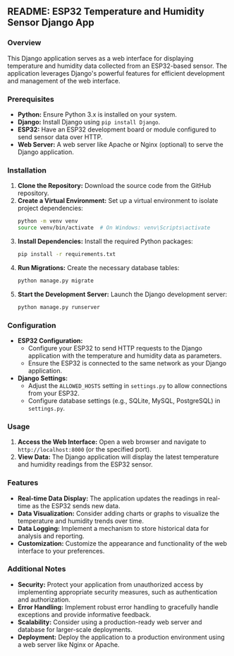 
## **README: ESP32 Temperature and Humidity Sensor Django App**

### **Overview**
This Django application serves as a web interface for displaying temperature and humidity data collected from an ESP32-based sensor. The application leverages Django's powerful features for efficient development and management of the web interface.

### **Prerequisites**
* **Python:** Ensure Python 3.x is installed on your system.
* **Django:** Install Django using `pip install Django`.
* **ESP32:** Have an ESP32 development board or module configured to send sensor data over HTTP.
* **Web Server:** A web server like Apache or Nginx (optional) to serve the Django application.

### **Installation**
1. **Clone the Repository:** Download the source code from the GitHub repository.
2. **Create a Virtual Environment:** Set up a virtual environment to isolate project dependencies:
   ```bash
   python -m venv venv
   source venv/bin/activate  # On Windows: venv\Scripts\activate
   ```
3. **Install Dependencies:** Install the required Python packages:
   ```bash
   pip install -r requirements.txt
   ```
4. **Run Migrations:** Create the necessary database tables:
   ```bash
   python manage.py migrate
   ```
5. **Start the Development Server:** Launch the Django development server:
   ```bash
   python manage.py runserver
   ```

### **Configuration**
* **ESP32 Configuration:**
  - Configure your ESP32 to send HTTP requests to the Django application with the temperature and humidity data as parameters.
  - Ensure the ESP32 is connected to the same network as your Django application.
* **Django Settings:**
  - Adjust the `ALLOWED_HOSTS` setting in `settings.py` to allow connections from your ESP32.
  - Configure database settings (e.g., SQLite, MySQL, PostgreSQL) in `settings.py`.

### **Usage**
1. **Access the Web Interface:** Open a web browser and navigate to `http://localhost:8000` (or the specified port).
2. **View Data:** The Django application will display the latest temperature and humidity readings from the ESP32 sensor.

### **Features**
* **Real-time Data Display:** The application updates the readings in real-time as the ESP32 sends new data.
* **Data Visualization:** Consider adding charts or graphs to visualize the temperature and humidity trends over time.
* **Data Logging:** Implement a mechanism to store historical data for analysis and reporting.
* **Customization:** Customize the appearance and functionality of the web interface to your preferences.

### **Additional Notes**
* **Security:** Protect your application from unauthorized access by implementing appropriate security measures, such as authentication and authorization.
* **Error Handling:** Implement robust error handling to gracefully handle exceptions and provide informative feedback.
* **Scalability:** Consider using a production-ready web server and database for larger-scale deployments.
* **Deployment:** Deploy the application to a production environment using a web server like Nginx or Apache.

